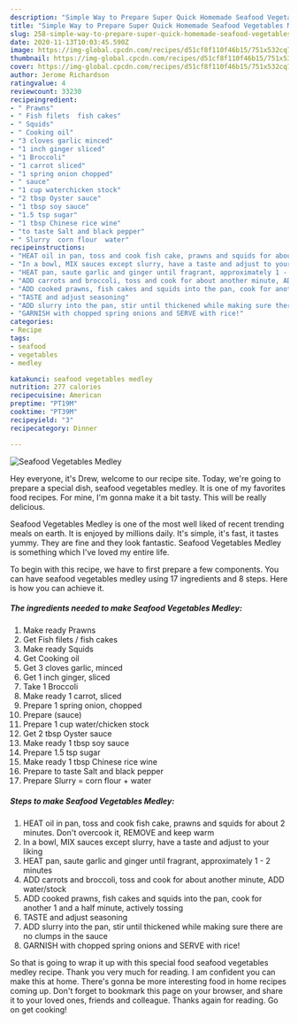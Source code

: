 ```yaml
---
description: "Simple Way to Prepare Super Quick Homemade Seafood Vegetables Medley"
title: "Simple Way to Prepare Super Quick Homemade Seafood Vegetables Medley"
slug: 258-simple-way-to-prepare-super-quick-homemade-seafood-vegetables-medley
date: 2020-11-13T10:03:45.590Z
image: https://img-global.cpcdn.com/recipes/d51cf8f110f46b15/751x532cq70/seafood-vegetables-medley-recipe-main-photo.jpg
thumbnail: https://img-global.cpcdn.com/recipes/d51cf8f110f46b15/751x532cq70/seafood-vegetables-medley-recipe-main-photo.jpg
cover: https://img-global.cpcdn.com/recipes/d51cf8f110f46b15/751x532cq70/seafood-vegetables-medley-recipe-main-photo.jpg
author: Jerome Richardson
ratingvalue: 4
reviewcount: 33230
recipeingredient:
- " Prawns"
- " Fish filets  fish cakes"
- " Squids"
- " Cooking oil"
- "3 cloves garlic minced"
- "1 inch ginger sliced"
- "1 Broccoli"
- "1 carrot sliced"
- "1 spring onion chopped"
- " sauce"
- "1 cup waterchicken stock"
- "2 tbsp Oyster sauce"
- "1 tbsp soy sauce"
- "1.5 tsp sugar"
- "1 tbsp Chinese rice wine"
- "to taste Salt and black pepper"
- " Slurry  corn flour  water"
recipeinstructions:
- "HEAT oil in pan, toss and cook fish cake, prawns and squids for about 2 minutes. Don&#39;t overcook it, REMOVE and keep warm"
- "In a bowl, MIX sauces except slurry, have a taste and adjust to your liking"
- "HEAT pan, saute garlic and ginger until fragrant, approximately 1 - 2 minutes"
- "ADD carrots and broccoli, toss and cook for about another minute, ADD water/stock"
- "ADD cooked prawns, fish cakes and squids into the pan, cook for another 1 and a half minute, actively tossing"
- "TASTE and adjust seasoning"
- "ADD slurry into the pan, stir until thickened while making sure there are no clumps in the sauce"
- "GARNISH with chopped spring onions and SERVE with rice!"
categories:
- Recipe
tags:
- seafood
- vegetables
- medley

katakunci: seafood vegetables medley 
nutrition: 277 calories
recipecuisine: American
preptime: "PT19M"
cooktime: "PT39M"
recipeyield: "3"
recipecategory: Dinner

---
```



![Seafood Vegetables Medley](https://img-global.cpcdn.com/recipes/d51cf8f110f46b15/751x532cq70/seafood-vegetables-medley-recipe-main-photo.jpg)

Hey everyone, it's Drew, welcome to our recipe site. Today, we're going to prepare a special dish, seafood vegetables medley. It is one of my favorites food recipes. For mine, I'm gonna make it a bit tasty. This will be really delicious.

Seafood Vegetables Medley is one of the most well liked of recent trending meals on earth. It is enjoyed by millions daily. It's simple, it's fast, it tastes yummy. They are fine and they look fantastic. Seafood Vegetables Medley is something which I've loved my entire life.




To begin with this recipe, we have to first prepare a few components. You can have seafood vegetables medley using 17 ingredients and 8 steps. Here is how you can achieve it.

<!--inarticleads1-->

##### The ingredients needed to make Seafood Vegetables Medley:

1. Make ready  Prawns
1. Get  Fish filets / fish cakes
1. Make ready  Squids
1. Get  Cooking oil
1. Get 3 cloves garlic, minced
1. Get 1 inch ginger, sliced
1. Take 1 Broccoli
1. Make ready 1 carrot, sliced
1. Prepare 1 spring onion, chopped
1. Prepare  (sauce)
1. Prepare 1 cup water/chicken stock
1. Get 2 tbsp Oyster sauce
1. Make ready 1 tbsp soy sauce
1. Prepare 1.5 tsp sugar
1. Make ready 1 tbsp Chinese rice wine
1. Prepare to taste Salt and black pepper
1. Prepare  Slurry = corn flour + water




<!--inarticleads2-->

##### Steps to make Seafood Vegetables Medley:

1. HEAT oil in pan, toss and cook fish cake, prawns and squids for about 2 minutes. Don&#39;t overcook it, REMOVE and keep warm
1. In a bowl, MIX sauces except slurry, have a taste and adjust to your liking
1. HEAT pan, saute garlic and ginger until fragrant, approximately 1 - 2 minutes
1. ADD carrots and broccoli, toss and cook for about another minute, ADD water/stock
1. ADD cooked prawns, fish cakes and squids into the pan, cook for another 1 and a half minute, actively tossing
1. TASTE and adjust seasoning
1. ADD slurry into the pan, stir until thickened while making sure there are no clumps in the sauce
1. GARNISH with chopped spring onions and SERVE with rice!




So that is going to wrap it up with this special food seafood vegetables medley recipe. Thank you very much for reading. I am confident you can make this at home. There's gonna be more interesting food in home recipes coming up. Don't forget to bookmark this page on your browser, and share it to your loved ones, friends and colleague. Thanks again for reading. Go on get cooking!
